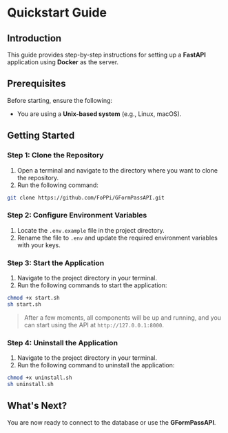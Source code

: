 # Quickstart Guide

## Introduction

This guide provides step-by-step instructions for setting up a **FastAPI** application using **Docker** as the server.

## Prerequisites

Before starting, ensure the following:

- You are using a **Unix-based system** (e.g., Linux, macOS).

## Getting Started

### Step 1: Clone the Repository

1. Open a terminal and navigate to the directory where you want to clone the repository.
2. Run the following command:

```bash
git clone https://github.com/FoPPi/GFormPassAPI.git
```

### Step 2: Configure Environment Variables

1. Locate the `.env.example` file in the project directory.
2. Rename the file to `.env` and update the required environment variables with your keys.

### Step 3: Start the Application

1. Navigate to the project directory in your terminal.
2. Run the following commands to start the application:

```bash
chmod +x start.sh
sh start.sh
```

> After a few moments, all components will be up and running, and you can start using the API at `http://127.0.0.1:8000`.

### Step 4: Uninstall the Application

1. Navigate to the project directory in your terminal.
2. Run the following command to uninstall the application:

```bash
chmod +x uninstall.sh
sh uninstall.sh
```

## What's Next?

You are now ready to connect to the database or use the **GFormPassAPI**.